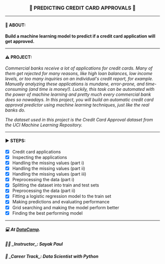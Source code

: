 <h3 align="center"> 
  🚧 PREDICTING CREDIT CARD APPROVALS 🚧
</h3>

---
#### 📢 ABOUT:
**Build a machine learning model to predict if a credit card application will get approved.**

---
#### ⚠️ PROJECT:
*Commercial banks receive a lot of applications for credit cards. Many of them get rejected for many reasons, like high loan balances, low income levels, or too many inquiries on an individual's credit report, for example. Manually analyzing these applications is mundane, error-prone, and time-consuming (and time is money!). Luckily, this task can be automated with the power of machine learning and pretty much every commercial bank does so nowadays. In this project, you will build an automatic credit card approval predictor using machine learning techniques, just like the real banks do.*

*The dataset used in this project is the Credit Card Approval dataset from the UCI Machine Learning Repository.*

---
#### ▶️ STEPS:
- [x] Credit card applications
- [x] Inspecting the applications
- [x] Handling the missing values (part i)
- [x] Handling the missing values (part ii)
- [x] Handling the missing values (part iii)
- [x] Preprocessing the data (part i)
- [x] Splitting the dataset into train and test sets
- [x] Preprocessing the data (part ii)
- [x] Fitting a logistic regression model to the train set
- [x] Making predictions and evaluating performance
- [x] Grid searching and making the model perform better
- [x] Finding the best performing model

---
##### 💻 At <a href="https://www.datacamp.com" target="_blank">DataCamp</a>.
##### 🧑‍🏫 \_Instructor_\: Sayak Paul
##### 📖 \_Career Track\_: Data Scientist with Python
